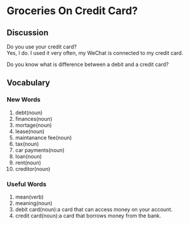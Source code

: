 # Groceries On Credit Card? 
## Discussion
Do you use your credit card?  
Yes, I do. I used it very often, my WeChat is connected to my credit card.  

Do you know what is difference between a debit and a credit card?  

## Vocabulary
### New Words
1. debt(noun)
1. finances(noun)
1. mortage(noun)
1. lease(noun)
1. maintanance fee(noun)
1. tax(noun)
1. car payments(noun)
1. loan(noun)
1. rent(noun)
1. creditor(noun)

### Useful Words
1. mean(verb)
1. meaning(noun)
1. debit card(noun):a card that can access money on your account.
1. credit card(noun):a card that borrows money from the bank.

